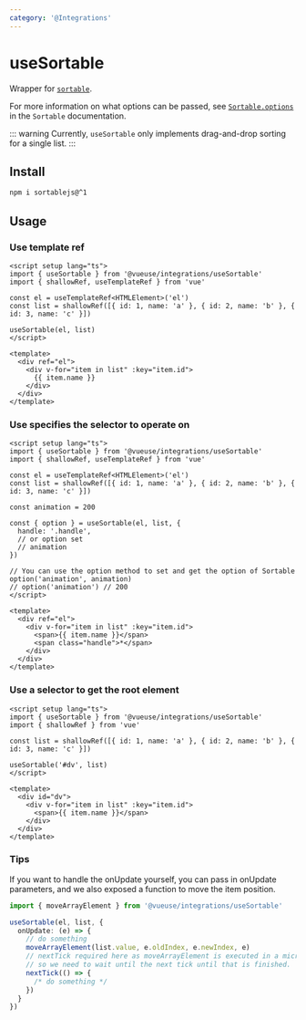 ```yaml
---
category: '@Integrations'
---
```


# useSortable

Wrapper for [`sortable`](https://github.com/SortableJS/Sortable).

For more information on what options can be passed, see [`Sortable.options`](https://github.com/SortableJS/Sortable#options) in the `Sortable` documentation.

::: warning
Currently, `useSortable` only implements drag-and-drop sorting for a single list.
:::

## Install

```bash
npm i sortablejs@^1
```

## Usage

### Use template ref

```vue
<script setup lang="ts">
import { useSortable } from '@vueuse/integrations/useSortable'
import { shallowRef, useTemplateRef } from 'vue'

const el = useTemplateRef<HTMLElement>('el')
const list = shallowRef([{ id: 1, name: 'a' }, { id: 2, name: 'b' }, { id: 3, name: 'c' }])

useSortable(el, list)
</script>

<template>
  <div ref="el">
    <div v-for="item in list" :key="item.id">
      {{ item.name }}
    </div>
  </div>
</template>
```

### Use specifies the selector to operate on

```vue
<script setup lang="ts">
import { useSortable } from '@vueuse/integrations/useSortable'
import { shallowRef, useTemplateRef } from 'vue'

const el = useTemplateRef<HTMLElement>('el')
const list = shallowRef([{ id: 1, name: 'a' }, { id: 2, name: 'b' }, { id: 3, name: 'c' }])

const animation = 200

const { option } = useSortable(el, list, {
  handle: '.handle',
  // or option set
  // animation
})

// You can use the option method to set and get the option of Sortable
option('animation', animation)
// option('animation') // 200
</script>

<template>
  <div ref="el">
    <div v-for="item in list" :key="item.id">
      <span>{{ item.name }}</span>
      <span class="handle">*</span>
    </div>
  </div>
</template>
```

### Use a selector to get the root element

```vue
<script setup lang="ts">
import { useSortable } from '@vueuse/integrations/useSortable'
import { shallowRef } from 'vue'

const list = shallowRef([{ id: 1, name: 'a' }, { id: 2, name: 'b' }, { id: 3, name: 'c' }])

useSortable('#dv', list)
</script>

<template>
  <div id="dv">
    <div v-for="item in list" :key="item.id">
      <span>{{ item.name }}</span>
    </div>
  </div>
</template>
```

### Tips

If you want to handle the onUpdate yourself, you can pass in onUpdate parameters, and we also exposed a function to move the item position.

```ts
import { moveArrayElement } from '@vueuse/integrations/useSortable'

useSortable(el, list, {
  onUpdate: (e) => {
    // do something
    moveArrayElement(list.value, e.oldIndex, e.newIndex, e)
    // nextTick required here as moveArrayElement is executed in a microtask
    // so we need to wait until the next tick until that is finished.
    nextTick(() => {
      /* do something */
    })
  }
})
```
